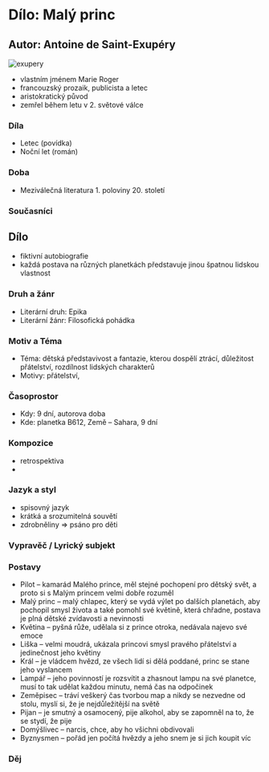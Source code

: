 # Dílo: Malý princ
## Autor: Antoine de Saint-Exupéry
![exupery](https://github.com/marvalkrystof/Jecna-Maturita-2023/assets/84131825/0d56a108-ea7f-4a2b-a3e0-50e25f0eac22)

- vlastním jménem Marie Roger
- francouzský prozaik, publicista a letec
- aristokratický původ
- zemřel během letu v 2. světové válce
### Díla
- Letec (povídka)
- Noční let (román)
### Doba 
- Meziválečná literatura 1. poloviny 20. století

### Současníci


## Dílo
- fiktivní autobiografie
- každá postava na různých planetkách představuje jinou špatnou lidskou vlastnost
### Druh a žánr
- Literární druh: Epika
- Literární žánr: Filosofická pohádka
### Motiv a Téma
- Téma: dětská představivost a fantazie, kterou dospělí ztrácí, důležitost přátelství, rozdílnost lidských charakterů
- Motivy: přátelství, 
### Časoprostor
- Kdy: 9 dní, autorova doba
- Kde: planetka B612, Země – Sahara, 9 dní
### Kompozice
- retrospektiva
- 
### Jazyk a styl
- spisovný jazyk
- krátká a srozumitelná souvětí
- zdrobněliny => psáno pro děti
### Vypravěč / Lyrický subjekt

### Postavy
- Pilot – kamarád Malého prince, měl stejné pochopení pro dětský svět, a proto si s Malým princem velmi dobře rozuměl
- Malý princ – malý chlapec, který se vydá výlet po dalších planetách, aby pochopil smysl života a také pomohl své květině, která chřadne, postava je plná dětské zvídavosti a nevinnosti
- Květina – pyšná růže, udělala si z prince otroka, nedávala najevo své emoce
- Liška – velmi moudrá, ukázala princovi smysl pravého přátelství a jedinečnost jeho květiny
- Král – je vládcem hvězd, ze všech lidí si dělá poddané, princ se stane jeho vyslancem
- Lampář – jeho povinností je rozsvítit a zhasnout lampu na své planetce, musí to tak udělat každou minutu, nemá čas na odpočinek
- Zeměpisec – tráví veškerý čas tvorbou map a nikdy se nezvedne od stolu, myslí si, že je nejdůležitější na světě
- Pijan – je smutný a osamocený, pije alkohol, aby se zapomněl na to, že se stydí, že pije
- Domýšlivec – narcis, chce, aby ho všichni obdivovali
- Byznysmen – pořád jen počítá hvězdy a jeho snem je si jich koupit víc
### Děj
